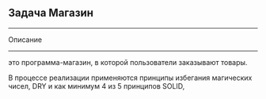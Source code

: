 Задача Магазин
---
---
Описание

---

это программа-магазин, в которой пользователи заказывают товары.

В процессе реализации применяются принципы избегания магических чисел,
DRY и как минимум 4 из 5 принципов SOLID,
